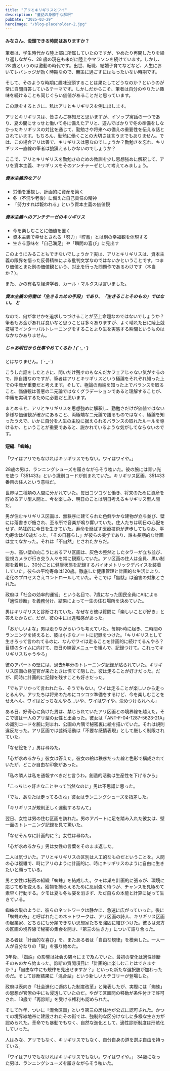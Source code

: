 ```yaml
---
title: "アリとキリギリスとワイ"
description: "童話の身勝手な解釈"
pubDate: "2025-03-29"
heroImage: "/blog-placeholder-2.jpg"
---
```


#### みなさん、没頭できる時間はありますか？

筆者は、学生時代から陸上部に所属していたのですが、やめたり再開したりを繰り返しながら、28 歳の現在も未だに陸上やマラソンを続けています。しかし、28 歳というのは激動の時代です。出世、転職、結婚子育てなどなど、人生においてレバレッジが効く時期なので、無策に過ごすにはもったいない時期です。

そして、そのような時期に趣味没頭することは果たしてどうなのか？というのが常に自問自答しているテーマです。しかしだからこそ、筆者は自分のやりたい趣味を続けることも同じぐらい価値があることだと思っています。

この話をするときに、私はアリとキリギリスを例に出します。

アリとキリギリスは、皆さんご存知だと思いますが、イソップ寓話の一つであり、夏の間にせっせと働いて冬に備えたアリと、遊んでばかりで冬の準備をしなかったキリギリスの対比を通じて、勤勉さや将来への備えの重要性を伝える話とされています。もちろん、勤勉に働くことの大切さは言うまでもありません。では、この場合アリは善で、キリギリスは悪なのでしょうか？勤勉さを忘れ、キリギリス一直線の筆者は狼狽えるしかないのでしょうか？

ここで、アリとキリギリスを勤勉さのための教訓を少し思想強めに解釈して、アリを資本主義、キリギリスをそのアンチテーゼとして考えてみましょう。

##### 資本主義的なアリ

- 労働を重視し、計画的に資産を築く
- 冬（不況や老後）に備えた自己責任の精神
- 「努力すれば報われる」という資本主義の価値観

##### 資本主義へのアンチテーゼのキリギリス

- 今を楽しむことに価値を置く
- 資本主義で幸せとされる「努力」「貯蓄」とは別の幸福観を体現する
- 生きる意味を「自己満足」や「瞬間の喜び」に見出す

このようにみることもできないでしょうか？実は、アリとキリギリスは、資本主義の限界を悟った反骨精神による批判文学なのではないかということです。つまり価値とまた別の価値観という、対比を行った問題作であるわけです（本当か？）。

また、かの有名な経済学者、カール・マルクスは言いました。

##### 資本主義の労働は「生きるための手段」であり、「生きることそのもの」ではない。 と

なので、何が幸せかを追求しつづけることが至上命題なのではないでしょうか？筆者もお金があれば良いなと思うことは多々ありますが、よく晴れた日に陸上競技場でインターバルトレーニングをすることより生を実感する瞬間というものはなかなかありません。

##### じゃあ明日から仕事やめてくるわ！(´･\_･`)

とはなりません。(´･\_･`)

こうした話をしたときに、問いだけ残すのもなんだかフェアじゃない気がするので、隙自語なのですが、筆者はアリとキリギリスという極論をそれぞれ知った上での中庸が重要だと考えます。そして、極論の両端を知った上でバランスを取ること、価値観は善悪の二元論ではなくグラデーションであると理解することが、中庸を実現するために必要だと思います。

まとめると、アリとキリギリスを思想強めに解釈し、勤勉さだけが価値ではない多様な価値観が確かにあること、両極端な二元論で語るものではなく、極論を知ったうえで、いかに自分を人生の主役に据えられるバランスの取れたルールを導けるか、ということが重要であると、説かれているような気がしてならないのです。

#### 短編:『蜘蛛』

「ワイはアリでもなければキリギリスでもない。ワイはワイや。」

28歳の男は、ランニングシューズを履きながらそう呟いた。彼の腕には青い光を放つ「351433」という識別コードが刻まれていた。キリギリス区画、351433番目の住人という意味だ。

世界は二種類の人間に分かれていた。毎日コツコツと働き、将来のために資産を貯めるアリ型人間と、今を楽しみ、明日のことは明日考えるキリギリス型人間だ。

男が住むキリギリス区画は、無秩序に建てられた色鮮やかな建物が立ち並び、壁には落書きが施され、至る所で音楽が鳴り響いていた。住人たちは明日の心配をせず、熱狂的に今日を生きていた。寿命を延ばす医療技術が進歩してもなお、平均寿命は40歳だった。「その日暮らし」が彼らの美学であり、誰も長期的な計画は立てなかった。それは「不自然」とされたからだ。

一方、高い壁の向こうにあるアリ区画は、灰色の整然としたタワーが立ち並び、監視カメラが行き交う人々を常に観察していた。アリ区画の住人は全員、黒い制服を着用し、30分ごとに健康状態を記録するバイオメトリックデバイスを装着していた。彼らの平均寿命は120歳。徹底した健康管理と計画的な生活により、老化のプロセスさえコントロールしていた。そこでは「無駄」は迫害の対象とされた。

政府は「社会の効率的運営」という名目で、7歳になった国民全員にAIによる「適性診断」を義務付け、結果によって一生の住む場所を決めていた。

男はキリギリスと診断されていた。なぜなら彼は質問に「楽しいことが好き」と答えたからだ。だが、彼の中には違和感があった。

「おかしいよな」男は走りながらいつも考えていた。毎朝5時に起き、二時間のランニングを終えると、彼は小さなノートに記録をつけた。「キリギリスとして生きろって言われてるのに、なんでワイは走ることを計画的に続けてるんやろ？目標のタイムに向けて、毎日の練習メニューを組んで、記録つけて。これってキリギリスちゃうやろ」

彼のアパートの壁には、過去5年分のトレーニング記録が貼られていた。キリギリス区画の検査官が来たときは慌てて隠した。彼は走ることが好きだった。だが、同時に計画的に記録を残すことも好きだった。

「でもアリかって言われたら、そうでもない。ワイは走ることが楽しいから走っとるんや。アリたちは将来のためにコツコツ準備をするけど、今を楽しむことをせえへん。ワイはどっちなんやろ...いや、ワイはワイや。決めつけられへん」

ある日、好奇心に負けた男は、禁じられていたアリ区画との境界線を越えた。そこで彼は一人のアリ型の女性と出会った。彼女は「ANT-F-04-1287-5623-21A」の識別コードを腕に刻まれ、公園の片隅で秘密裏に絵を描いていた。それは規則違反だった。アリ区画では芸術活動は「不要な感情表現」として厳しく制限されていた。

「なぜ絵を？」男は尋ねた。

「心が求めるから」彼女は答えた。彼女の絵は秩序だった線と色彩で構成されていたが、どこか自由な印象があった。

「私の隣人は私を通報すべきだと言うわ。創造的活動は生産性を下げるから」

「こっちじゃ好きなことやって当然なのに」男は不思議に思った。

「でも、あなたは走ってるのね」彼女はランニングシューズを指差した。

「キリギリスが規則正しく運動するなんて」

翌日、女性は男の住む区画を訪れた。男のアパートに足を踏み入れた彼女は、壁一面のトレーニング記録を見て驚いた。

「なぜそんなに計画的に？」女性は尋ねた。

「心が求めるから」男は女性の言葉をそのまま返した。

二人は気づいた。アリとキリギリスの区別は人工的なものだということを。人間の心は複雑で、時にアリのように計画的に、時にキリギリスのように自由に生きたいと願っている。

男と女性は秘密の組織「蜘蛛」を結成した。クモは巣を計画的に張るが、環境に応じて形を変える。獲物を捕らえるために忍耐強く待つが、チャンスを見極めて素早く行動する。クモは夏も冬も姿を消さず、ただ自らの本能と計算に従って生きている。

蜘蛛の巣のように、彼らのネットワークは静かに、急速に広がっていった。後に「蜘蛛の糸」と呼ばれたこのネットワークは、アリ区画の詩人、キリギリス区画の起業家、どちらにも分類できない思想家たちを強固に結びつけた。彼らは双方の区画の境界線で秘密の集会を開き、「第三の生き方」について語り合った。

ある者は「計画的な喜び」を、またある者は「自由な規律」を模索した。一人一人が自分なりの「巣」を張り始めた。

3年後、「蜘蛛」の影響は社会の隅々にまで及んでいた。最初の変化は適性診断そのものから始まった。診断の質問項目に「計画的に楽しむことはできますか？」「自由な中にも規律を見出せますか？」といった新たな選択肢が加わったのだ。そして診断結果に「混合型」という新しいカテゴリーが登場した。

政府は表向き「社会進化に適応した制度改革」と発表したが、実際には「蜘蛛」の思想が官僚の中にも浸透していたのだ。やがて区画間の移動が条件付きで許可され、18歳で「再診断」を受ける権利も認められた。

そして昨年、ついに「混合区画」という第三の居住地が公式に認可された。かつての境界線地帯に建設されたその街では、強制的な区分けなしに多様な生き方が認められた。革命でも暴動でもなく、自然な進化として、適性診断制度は形骸化していった。

人はみな、アリでもなく、キリギリスでもなく、自分自身の道を選ぶ自由を持っている。

「ワイはアリでもなければキリギリスでもない。ワイはワイや。」
34歳になった男は、ランニングシューズを履きながらそう呟いた。